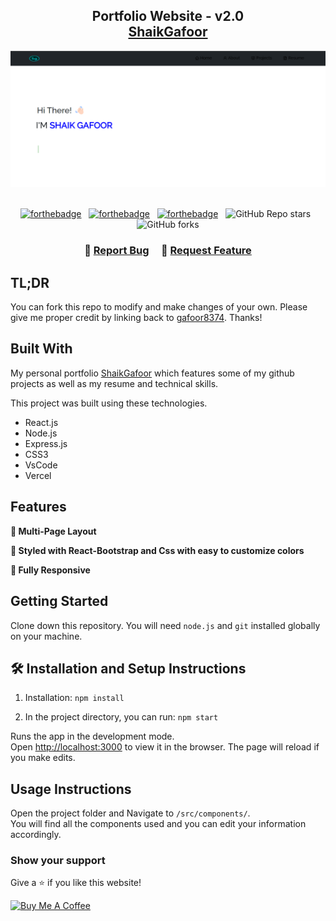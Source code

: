 <h2 align="center">
  Portfolio Website - v2.0<br/>
  <a href="http://Shaik Gafoor/" target="_blank">ShaikGafoor</a>
</h2>
<div align="center">
  <img alt="Demo" src="./Images/Img.png" />
</div>

<br/>

<center>

[![forthebadge](https://forthebadge.com/images/badges/built-with-love.svg)](https://forthebadge.com) &nbsp;
[![forthebadge](https://forthebadge.com/images/badges/made-with-javascript.svg)](https://forthebadge.com) &nbsp;
[![forthebadge](https://forthebadge.com/images/badges/open-source.svg)](https://forthebadge.com) &nbsp;
![GitHub Repo stars](https://img.shields.io/github/stars/gafoor8374/Portfolio?color=red&logo=github&style=for-the-badge) &nbsp;
![GitHub forks](https://img.shields.io/github/forks/gafoor8374/Portfolio?color=red&logo=github&style=for-the-badge)

</center>

<h3 align="center">
    🔹
    <a href="https://github.com/gafoor8374/Portfolio/issues">Report Bug</a> &nbsp; &nbsp;
    🔹
    <a href="https://github.com/gafoor8374/Portfolio/issues">Request Feature</a>
</h3>

## TL;DR

You can fork this repo to modify and make changes of your own. Please give me proper credit by linking back to [gafoor8374](https://github.com/gafoor8374/Portfolio). Thanks!

## Built With

My personal portfolio <a href="http://Shaik Gafoor/" target="_blank">ShaikGafoor</a> which features some of my github projects as well as my resume and technical skills.<br/>

This project was built using these technologies.

- React.js
- Node.js
- Express.js
- CSS3
- VsCode
- Vercel

## Features

**📖 Multi-Page Layout**

**🎨 Styled with React-Bootstrap and Css with easy to customize colors**

**📱 Fully Responsive**

## Getting Started

Clone down this repository. You will need `node.js` and `git` installed globally on your machine.

## 🛠 Installation and Setup Instructions

1. Installation: `npm install`

2. In the project directory, you can run: `npm start`

Runs the app in the development mode.\
Open [http://localhost:3000](http://localhost:3000) to view it in the browser.
The page will reload if you make edits.

## Usage Instructions

Open the project folder and Navigate to `/src/components/`. <br/>
You will find all the components used and you can edit your information accordingly.

### Show your support

Give a ⭐ if you like this website!

<a href="https://www.buymeacoffee.com/gafoor8374" target="_blank"><img src="https://cdn.buymeacoffee.com/buttons/v2/default-violet.png" alt="Buy Me A Coffee" height= "60px" width= "217px" ></a>

